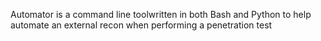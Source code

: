Automator is a command line toolwritten in both Bash and Python to help automate an external recon when performing a penetration test
